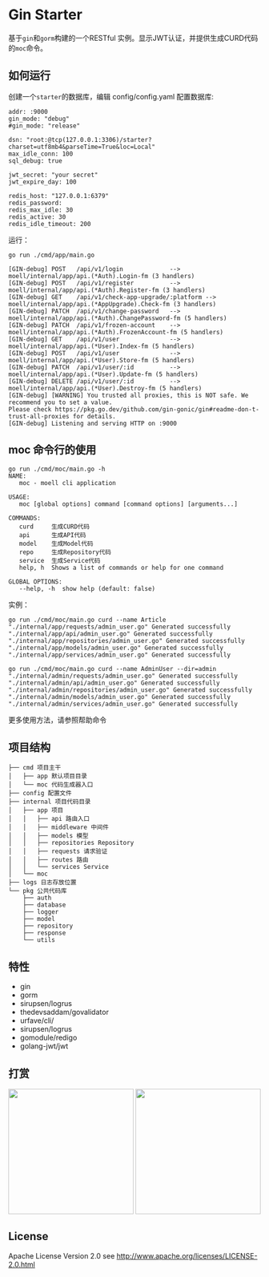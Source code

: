 # Gin Starter
基于`gin`和`gorm`构建的一个RESTful 实例。显示JWT认证，并提供生成CURD代码的`moc`命令。

## 如何运行
创建一个`starter`的数据库，编辑 config/config.yaml 配置数据库:
```
addr: :9000
gin_mode: "debug"
#gin_mode: "release"

dsn: "root:@tcp(127.0.0.1:3306)/starter?charset=utf8mb4&parseTime=True&loc=Local"
max_idle_conn: 100
sql_debug: true

jwt_secret: "your secret"
jwt_expire_day: 100

redis_host: "127.0.0.1:6379"
redis_password:
redis_max_idle: 30
redis_active: 30
redis_idle_timeout: 200
```

运行：
```
go run ./cmd/app/main.go

[GIN-debug] POST   /api/v1/login             --> moell/internal/app/api.(*Auth).Login-fm (3 handlers)
[GIN-debug] POST   /api/v1/register          --> moell/internal/app/api.(*Auth).Register-fm (3 handlers)
[GIN-debug] GET    /api/v1/check-app-upgrade/:platform --> moell/internal/app/api.(*AppUpgrade).Check-fm (3 handlers)
[GIN-debug] PATCH  /api/v1/change-password   --> moell/internal/app/api.(*Auth).ChangePassword-fm (5 handlers)
[GIN-debug] PATCH  /api/v1/frozen-account    --> moell/internal/app/api.(*Auth).FrozenAccount-fm (5 handlers)
[GIN-debug] GET    /api/v1/user              --> moell/internal/app/api.(*User).Index-fm (5 handlers)
[GIN-debug] POST   /api/v1/user              --> moell/internal/app/api.(*User).Store-fm (5 handlers)
[GIN-debug] PATCH  /api/v1/user/:id          --> moell/internal/app/api.(*User).Update-fm (5 handlers)
[GIN-debug] DELETE /api/v1/user/:id          --> moell/internal/app/api.(*User).Destroy-fm (5 handlers)
[GIN-debug] [WARNING] You trusted all proxies, this is NOT safe. We recommend you to set a value.
Please check https://pkg.go.dev/github.com/gin-gonic/gin#readme-don-t-trust-all-proxies for details.
[GIN-debug] Listening and serving HTTP on :9000

```
## moc 命令行的使用
```shell
go run ./cmd/moc/main.go -h
NAME:
   moc - moell cli application

USAGE:
   moc [global options] command [command options] [arguments...]

COMMANDS:
   curd     生成CURD代码
   api      生成API代码
   model    生成Model代码
   repo     生成Repository代码
   service  生成Service代码
   help, h  Shows a list of commands or help for one command

GLOBAL OPTIONS:
   --help, -h  show help (default: false)
```
实例：
```shell
go run ./cmd/moc/main.go curd --name Article
"./internal/app/requests/admin_user.go" Generated successfully
"./internal/app/api/admin_user.go" Generated successfully
"./internal/app/repositories/admin_user.go" Generated successfully
"./internal/app/models/admin_user.go" Generated successfully
"./internal/app/services/admin_user.go" Generated successfully

go run ./cmd/moc/main.go curd --name AdminUser --dir=admin
"./internal/admin/requests/admin_user.go" Generated successfully
"./internal/admin/api/admin_user.go" Generated successfully
"./internal/admin/repositories/admin_user.go" Generated successfully
"./internal/admin/models/admin_user.go" Generated successfully
"./internal/admin/services/admin_user.go" Generated successfully
```
更多使用方法，请参照帮助命令

## 项目结构
```
├── cmd 项目主干
│   ├── app 默认项目目录
│   └── moc 代码生成器入口
├── config 配置文件
├── internal 项目代码目录
│   ├── app 项目
│   │   ├── api 路由入口
│   │   ├── middleware 中间件
│   │   ├── models 模型
│   │   ├── repositories Repository
│   │   ├── requests 请求验证
│   │   ├── routes 路由
│   │   └── services Service
│   └── moc 
├── logs 日志存放位置
└── pkg 公共代码库
    ├── auth
    ├── database
    ├── logger
    ├── model
    ├── repository
    ├── response
    └── utils
```
## 特性
* gin
* gorm
* sirupsen/logrus
* thedevsaddam/govalidator
* urfave/cli/
* sirupsen/logrus
* gomodule/redigo
* golang-jwt/jwt

## 打赏

<p>
  <img src="http://ww1.sinaimg.cn/mw690/7a679ca1ly1fvxrfnvxa4j20dw0dwdic.jpg" width="250" />
  <img src="http://ww1.sinaimg.cn/mw690/7a679ca1ly1fvxrfnr0dhj20dw0dwgp0.jpg" width="250" />
</p>

## License

Apache License Version 2.0 see http://www.apache.org/licenses/LICENSE-2.0.html